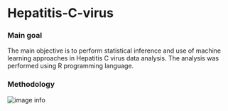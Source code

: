 # Hepatitis-C-virus

### Main goal
The main objective is to perform statistical inference and use of machine learning approaches in Hepatitis C virus data analysis. The analysis was performed using R programming language.

### Methodology 
![image info](./pictures/Methodology.png)
